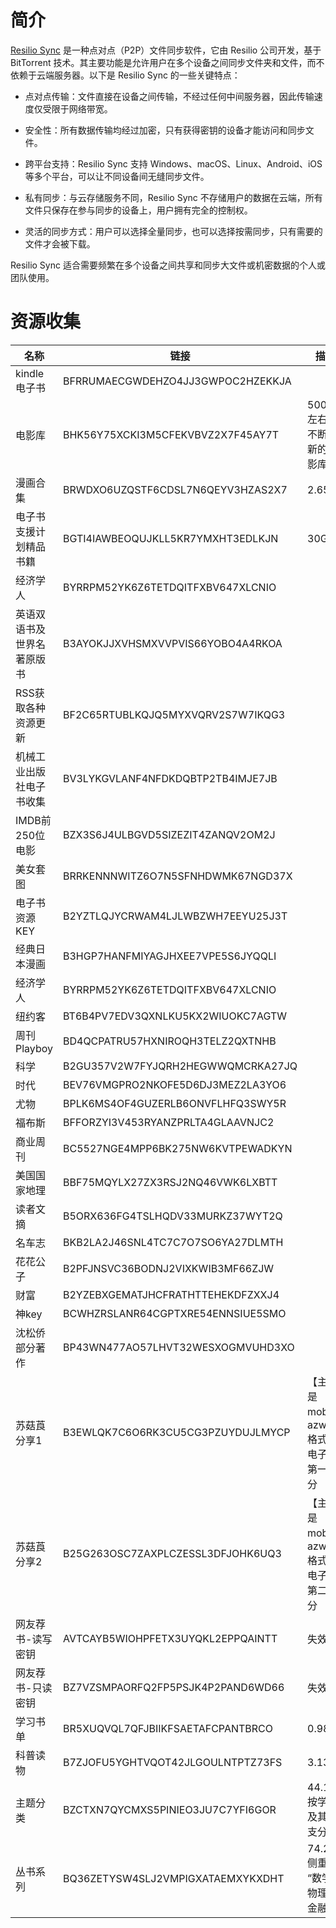 # 简介

[Resilio Sync](https://www.resilio.com/sync/) 是一种点对点（P2P）文件同步软件，它由 Resilio 公司开发，基于 BitTorrent
技术。其主要功能是允许用户在多个设备之间同步文件夹和文件，而不依赖于云端服务器。以下是 Resilio
Sync 的一些关键特点：

- 点对点传输：文件直接在设备之间传输，不经过任何中间服务器，因此传输速度仅受限于网络带宽。

- 安全性：所有数据传输均经过加密，只有获得密钥的设备才能访问和同步文件。

- 跨平台支持：Resilio Sync 支持 Windows、macOS、Linux、Android、iOS 等多个平台，可以让不同设备间无缝同步文件。

- 私有同步：与云存储服务不同，Resilio Sync 不存储用户的数据在云端，所有文件只保存在参与同步的设备上，用户拥有完全的控制权。

- 灵活的同步方式：用户可以选择全量同步，也可以选择按需同步，只有需要的文件才会被下载。

Resilio Sync 适合需要频繁在多个设备之间共享和同步大文件或机密数据的个人或团队使用。

# 资源收集

| 名称            | 链接                                | 描述                         |
|---------------|-----------------------------------|----------------------------|
| kindle电子书     | BFRRUMAECGWDEHZO4JJ3GWPOC2HZEKKJA |                            |
| 电影库           | BHK56Y75XCKI3M5CFEKVBVZ2X7F45AY7T | 500GB左右的不断更新的电影库           |
| 漫画合集          | BRWDXO6UZQSTF6CDSL7N6QEYV3HZAS2X7 | 2.65TB                     |
| 电子书支援计划精品书籍   | BGTI4IAWBEOQUJKLL5KR7YMXHT3EDLKJN | 30G                        |
| 经济学人          | BYRRPM52YK6Z6TETDQITFXBV647XLCNIO |                            |
| 英语双语书及世界名著原版书 | B3AYOKJJXVHSMXVVPVIS66YOBO4A4RKOA |                            |
| RSS获取各种资源更新   | BF2C65RTUBLKQJQ5MYXVQRV2S7W7IKQG3 |                            |
| 机械工业出版社电子书收集  | BV3LYKGVLANF4NFDKDQBTP2TB4IMJE7JB |                            |
| IMDB前250位电影   | BZX3S6J4ULBGVD5SIZEZIT4ZANQV2OM2J |                            |
| 美女套图          | BRRKENNNWITZ6O7N5SFNHDWMK67NGD37X |                            |
| 电子书资源KEY      | B2YZTLQJYCRWAM4LJLWBZWH7EEYU25J3T |                            |
| 经典日本漫画        | B3HGP7HANFMIYAGJHXEE7VPE5S6JYQQLI |                            |
| 经济学人          | BYRRPM52YK6Z6TETDQITFXBV647XLCNIO |                            |
| 纽约客           | BT6B4PV7EDV3QXNLKU5KX2WIUOKC7AGTW |
| 周刊Playboy     | BD4QCPATRU57HXNIROQH3TELZ2QXTNHB  |                            |
| 科学            | B2GU357V2W7FYJQRH2HEGWWQMCRKA27JQ |
| 时代            | BEV76VMGPRO2NKOFE5D6DJ3MEZ2LA3YO6 |
| 尤物            | BPLK6MS4OF4GUZERLB6ONVFLHFQ3SWY5R |
| 福布斯           | BFFORZYI3V453RYANZPRLTA4GLAAVNJC2 |
| 商业周刊          | BC5527NGE4MPP6BK275NW6KVTPEWADKYN |
| 美国国家地理        | BBF75MQYLX27ZX3RSJ2NQ46VWK6LXBTT  |                            |
| 读者文摘          | B5ORX636FG4TSLHQDV33MURKZ37WYT2Q  |                            |
| 名车志           | BKB2LA2J46SNL4TC7C7O7SO6YA27DLMTH |
| 花花公子          | B2PFJNSVC36BODNJ2VIXKWIB3MF66ZJW  |                            |
| 财富            | B2YZEBXGEMATJHCFRATHTTEHEKDFZXXJ4 |                            |
| 神key          | BCWHZRSLANR64CGPTXRE54ENNSIUE5SMO |                            |
| 沈松侨部分著作       | BP43WN477AO57LHVT32WESXOGMVUHD3XO |                            |
| 苏菇莨分享1        | B3EWLQK7C6O6RK3CU5CG3PZUYDUJLMYCP | 【主要是 mobi，azw3 格式的电子书】第一部分 |
| 苏菇莨分享2        | B25G263OSC7ZAXPLCZESSL3DFJOHK6UQ3 | 【主要是 mobi，azw3 格式的电子书】第二部分 |
| 网友荐书-读写密钥     | AVTCAYB5WIOHPFETX3UYQKL2EPPQAINTT | 失效                         |
| 网友荐书-只读密钥     | BZ7VZSMPAORFQ2FP5PSJK4P2PAND6WD66 | 失效                         |
| 学习书单          | BR5XUQVQL7QFJBIIKFSAETAFCPANTBRCO | 0.98G                      |
| 科普读物          | B7ZJOFU5YGHTVQOT42JLGOULNTPTZ73FS | 3.13G                      |
| 主题分类          | BZCTXN7QYCMXS5PINIEO3JU7C7YFI6GOR | 44.14G 按学科及其分支分类           |
| 丛书系列          | BQ36ZETYSW4SLJ2VMPIGXATAEMXYKXDHT | 74.2G 侧重 “数学 & 物理 & 金融”    |
